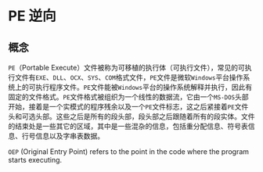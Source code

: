 # PE 逆向

## 概念
`PE`（Portable Execute）文件被称为可移植的执行体（可执行文件），常见的可执行文件有`EXE`、`DLL`、`OCX`、`SYS`、`COM`格式文件，`PE`文件是微软`Windows`平台操作系统上的可执行程序文件。`PE`文件能被`Windows`平台的操作系统解释并执行，因此有固定的文件格式。`PE`文件格式被组织为一个线性的数据流，它由一个`MS-DOS`头部开始，接着是一个实模式的程序残余以及一个`PE`文件标志，这之后紧接着`PE`文件头和可选头部。这些之后是所有的段头部，段头部之后跟随着所有的段实体。文件的结束处是一些其它的区域，其中是一些混杂的信息，包括重分配信息、符号表信息、行号信息以及字串表数据。

`OEP` (Original Entry Point) refers to the point in the code where the program starts executing.